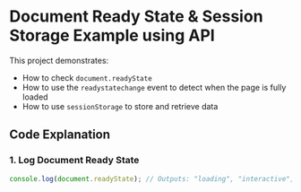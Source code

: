 # Document Ready State & Session Storage Example using API

This project demonstrates:

- How to check `document.readyState`
- How to use the `readystatechange` event to detect when the page is fully loaded
- How to use `sessionStorage` to store and retrieve data

## Code Explanation

### 1. Log Document Ready State

```javascript
console.log(document.readyState); // Outputs: "loading", "interactive", or "complete"

